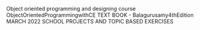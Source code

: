 Object oriented programming and designing course
 ObjectOrientedProgrammingwithCE 
TEXT BOOK - Balagurusamy4thEdition
MARCH 2022
SCHOOL PROJECTS AND TOPIC BASED EXERCISES


